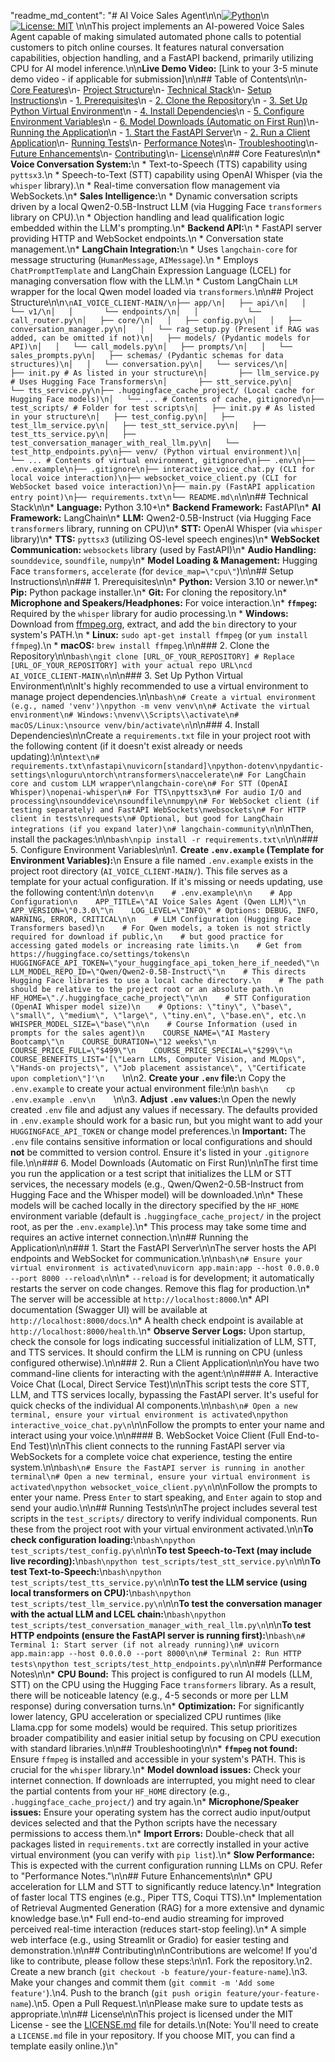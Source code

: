 
  "readme_md_content": "# AI Voice Sales Agent\n\n[![Python](https://img.shields.io/badge/Python-3.10+-blue.svg)](https://www.python.org/downloads/)\n[![License: MIT](https://img.shields.io/badge/License-MIT-yellow.svg)](https://opensource.org/licenses/MIT) <!-- Choose your license -->\n\nThis project implements an AI-powered Voice Sales Agent capable of making simulated automated phone calls to potential customers to pitch online courses. It features natural conversation capabilities, objection handling, and a FastAPI backend, primarily utilizing CPU for AI model inference.\n\n**Live Demo Video:** [Link to your 3-5 minute demo video - if applicable for submission]\n\n## Table of Contents\n\n- [Core Features](#core-features)\n- [Project Structure](#project-structure)\n- [Technical Stack](#technical-stack)\n- [Setup Instructions](#setup-instructions)\n  - [1. Prerequisites](#1-prerequisites)\n  - [2. Clone the Repository](#2-clone-the-repository)\n  - [3. Set Up Python Virtual Environment](#3-set-up-python-virtual-environment)\n  - [4. Install Dependencies](#4-install-dependencies)\n  - [5. Configure Environment Variables](#5-configure-environment-variables)\n  - [6. Model Downloads (Automatic on First Run)](#6-model-downloads-automatic-on-first-run)\n- [Running the Application](#running-the-application)\n  - [1. Start the FastAPI Server](#1-start-the-fastapi-server)\n  - [2. Run a Client Application](#2-run-a-client-application)\n- [Running Tests](#running-tests)\n- [Performance Notes](#performance-notes)\n- [Troubleshooting](#troubleshooting)\n- [Future Enhancements](#future-enhancements)\n- [Contributing](#contributing)\n- [License](#license)\n\n## Core Features\n\n*   **Voice Conversation System:**\n    *   Text-to-Speech (TTS) capability using `pyttsx3`.\n    *   Speech-to-Text (STT) capability using OpenAI Whisper (via the `whisper` library).\n    *   Real-time conversation flow management via WebSockets.\n*   **Sales Intelligence:**\n    *   Dynamic conversation scripts driven by a local Qwen2-0.5B-Instruct LLM (via Hugging Face `transformers` library on CPU).\n    *   Objection handling and lead qualification logic embedded within the LLM's prompting.\n*   **Backend API:**\n    *   FastAPI server providing HTTP and WebSocket endpoints.\n    *   Conversation state management.\n*   **LangChain Integration:**\n    *   Uses `langchain-core` for message structuring (`HumanMessage`, `AIMessage`).\n    *   Employs `ChatPromptTemplate` and LangChain Expression Language (LCEL) for managing conversation flow with the LLM.\n    *   Custom LangChain `LLM` wrapper for the local Qwen model loaded via `transformers`.\n\n## Project Structure\n\n```\nAI_VOICE_CLIENT-MAIN/\n├── app/\n│   ├── api/\n│   │   └── v1/\n│   │       └── endpoints/\n│   │           └── call_router.py\n│   ├── core/\n│   │   ├── config.py\n│   │   ├── conversation_manager.py\n│   │   └── rag_setup.py (Present if RAG was added, can be omitted if not)\n│   ├── models/ (Pydantic models for API)\n│   │   └── call_models.py\n│   ├── prompts/\n│   │   └── sales_prompts.py\n│   ├── schemas/ (Pydantic schemas for data structures)\n│   │   └── conversation.py\n│   └── services/\n│       ├── init.py # As listed in your structure\n│       ├── llm_service.py # Uses Hugging Face Transformers\n│       ├── stt_service.py\n│       └── tts_service.py\n├── .huggingface_cache_project/ (Local cache for Hugging Face models)\n│   └── ... # Contents of cache, gitignored\n├── test_scripts/ # Folder for test scripts\n│   ├── init.py # As listed in your structure\n│   ├── test_config.py\n│   ├── test_llm_service.py\n│   ├── test_stt_service.py\n│   ├── test_tts_service.py\n│   ├── test_conversation_manager_with_real_llm.py\n│   └── test_http_endpoints.py\n├── venv/ (Python virtual environment)\n│   └── ... # Contents of virtual environment, gitignored\n├── .env\n├── .env.example\n├── .gitignore\n├── interactive_voice_chat.py (CLI for local voice interaction)\n├── websocket_voice_client.py (CLI for WebSocket based voice interaction)\n├── main.py (FastAPI application entry point)\n├── requirements.txt\n└── README.md\n```\n\n## Technical Stack\n\n*   **Language:** Python 3.10+\n*   **Backend Framework:** FastAPI\n*   **AI Framework:** LangChain\n*   **LLM:** Qwen2-0.5B-Instruct (via Hugging Face `transformers` library, running on CPU)\n*   **STT:** OpenAI Whisper (via `whisper` library)\n*   **TTS:** `pyttsx3` (utilizing OS-level speech engines)\n*   **WebSocket Communication:** `websockets` library (used by FastAPI)\n*   **Audio Handling:** `sounddevice`, `soundfile`, `numpy`\n*   **Model Loading & Management:** Hugging Face `transformers`, `accelerate` (for `device_map=\"cpu\"`)\n\n## Setup Instructions\n\n### 1. Prerequisites\n\n*   **Python:** Version 3.10 or newer.\n*   **Pip:** Python package installer.\n*   **Git:** For cloning the repository.\n*   **Microphone and Speakers/Headphones:** For voice interaction.\n*   **`ffmpeg`:** Required by the `whisper` library for audio processing.\n    *   **Windows:** Download from [ffmpeg.org](https://ffmpeg.org/download.html), extract, and add the `bin` directory to your system's PATH.\n    *   **Linux:** `sudo apt-get install ffmpeg` (or `yum install ffmpeg`).\n    *   **macOS:** `brew install ffmpeg`.\n\n### 2. Clone the Repository\n\n```bash\ngit clone [URL_OF_YOUR_REPOSITORY] # Replace [URL_OF_YOUR_REPOSITORY] with your actual repo URL\ncd AI_VOICE_CLIENT-MAIN\n```\n\n### 3. Set Up Python Virtual Environment\n\nIt's highly recommended to use a virtual environment to manage project dependencies.\n\n```bash\n# Create a virtual environment (e.g., named 'venv')\npython -m venv venv\n\n# Activate the virtual environment\n# Windows:\nvenv\\Scripts\\activate\n# macOS/Linux:\nsource venv/bin/activate\n```\n\n### 4. Install Dependencies\n\nCreate a `requirements.txt` file in your project root with the following content (if it doesn't exist already or needs updating):\n\n```text\n# requirements.txt\nfastapi\nuvicorn[standard]\npython-dotenv\npydantic-settings\nloguru\ntorch\ntransformers\naccelerate\n# For LangChain core and custom LLM wrapper\nlangchain-core\n# For STT (OpenAI Whisper)\nopenai-whisper\n# For TTS\npyttsx3\n# For audio I/O and processing\nsounddevice\nsoundfile\nnumpy\n# For WebSocket client (if testing separately) and FastAPI WebSockets\nwebsockets\n# For HTTP client in tests\nrequests\n# Optional, but good for LangChain integrations (if you expand later)\n# langchain-community\n```\n\nThen, install the packages:\n\n```bash\npip install -r requirements.txt\n```\n\n### 5. Configure Environment Variables\n\n1.  **Create `.env.example` (Template for Environment Variables):**\n    Ensure a file named `.env.example` exists in the project root directory (`AI_VOICE_CLIENT-MAIN/`). This file serves as a template for your actual configuration. If it's missing or needs updating, use the following content:\n\n    ```dotenv\n    # .env.example\n\n    # App Configuration\n    APP_TITLE=\"AI Voice Sales Agent (Qwen LLM)\"\n    APP_VERSION=\"0.3.0\"\n    LOG_LEVEL=\"INFO\" # Options: DEBUG, INFO, WARNING, ERROR, CRITICAL\n\n    # LLM Configuration (Hugging Face Transformers based)\n    # For Qwen models, a token is not strictly required for download if public,\n    # but good practice for accessing gated models or increasing rate limits.\n    # Get from https://huggingface.co/settings/tokens\n    HUGGINGFACE_API_TOKEN=\"your_huggingface_api_token_here_if_needed\"\n    LLM_MODEL_REPO_ID=\"Qwen/Qwen2-0.5B-Instruct\"\n    # This directs Hugging Face libraries to use a local cache directory.\n    # The path should be relative to the project root or an absolute path.\n    HF_HOME=\"./.huggingface_cache_project\"\n\n    # STT Configuration (OpenAI Whisper model size)\n    # Options: \"tiny\", \"base\", \"small\", \"medium\", \"large\", \"tiny.en\", \"base.en\", etc.\n    WHISPER_MODEL_SIZE=\"base\"\n\n    # Course Information (used in prompts for the sales agent)\n    COURSE_NAME=\"AI Mastery Bootcamp\"\n    COURSE_DURATION=\"12 weeks\"\n    COURSE_PRICE_FULL=\"$499\"\n    COURSE_PRICE_SPECIAL=\"$299\"\n    COURSE_BENEFITS_LIST='[\"Learn LLMs, Computer Vision, and MLOps\", \"Hands-on projects\", \"Job placement assistance\", \"Certificate upon completion\"]'\n    ```\n\n2.  **Create your `.env` file:**\n    Copy the `.env.example` to create your actual environment file:\n\n    ```bash\n    cp .env.example .env\n    ```\n\n3.  **Adjust `.env` values:**\n    Open the newly created `.env` file and adjust any values if necessary. The defaults provided in `.env.example` should work for a basic run, but you might want to add your `HUGGINGFACE_API_TOKEN` or change model preferences.\n    **Important:** The `.env` file contains sensitive information or local configurations and should **not** be committed to version control. Ensure it's listed in your `.gitignore` file.\n\n### 6. Model Downloads (Automatic on First Run)\n\nThe first time you run the application or a test script that initializes the LLM or STT services, the necessary models (e.g., Qwen/Qwen2-0.5B-Instruct from Hugging Face and the Whisper model) will be downloaded.\n\n*   These models will be cached locally in the directory specified by the `HF_HOME` environment variable (default is `.huggingface_cache_project/` in the project root, as per the `.env.example`).\n*   This process may take some time and requires an active internet connection.\n\n## Running the Application\n\n### 1. Start the FastAPI Server\n\nThe server hosts the API endpoints and WebSocket for communication.\n\n```bash\n# Ensure your virtual environment is activated\nuvicorn app.main:app --host 0.0.0.0 --port 8000 --reload\n```\n\n*   `--reload` is for development; it automatically restarts the server on code changes. Remove this flag for production.\n*   The server will be accessible at `http://localhost:8000`.\n*   API documentation (Swagger UI) will be available at `http://localhost:8000/docs`.\n*   A health check endpoint is available at `http://localhost:8000/health`.\n*   **Observe Server Logs:** Upon startup, check the console for logs indicating successful initialization of LLM, STT, and TTS services. It should confirm the LLM is running on CPU (unless configured otherwise).\n\n### 2. Run a Client Application\n\nYou have two command-line clients for interacting with the agent:\n\n#### A. Interactive Voice Chat (Local, Direct Service Test)\n\nThis script tests the core STT, LLM, and TTS services locally, bypassing the FastAPI server. It's useful for quick checks of the individual AI components.\n\n```bash\n# Open a new terminal, ensure your virtual environment is activated\npython interactive_voice_chat.py\n```\n\nFollow the prompts to enter your name and interact using your voice.\n\n#### B. WebSocket Voice Client (Full End-to-End Test)\n\nThis client connects to the running FastAPI server via WebSockets for a complete voice chat experience, testing the entire system.\n\n```bash\n# Ensure the FastAPI server is running in another terminal\n# Open a new terminal, ensure your virtual environment is activated\npython websocket_voice_client.py\n```\n\nFollow the prompts to enter your name. Press `Enter` to start speaking, and `Enter` again to stop and send your audio.\n\n## Running Tests\n\nThe project includes several test scripts in the `test_scripts/` directory to verify individual components. Run these from the project root with your virtual environment activated.\n\n**To check configuration loading:**\n```bash\npython test_scripts/test_config.py\n```\n\n**To test Speech-to-Text (may include live recording):**\n```bash\npython test_scripts/test_stt_service.py\n```\n\n**To test Text-to-Speech:**\n```bash\npython test_scripts/test_tts_service.py\n```\n\n**To test the LLM service (using local transformers on CPU):**\n```bash\npython test_scripts/test_llm_service.py\n```\n\n**To test the conversation manager with the actual LLM and LCEL chain:**\n```bash\npython test_scripts/test_conversation_manager_with_real_llm.py\n```\n\n**To test HTTP endpoints (ensure the FastAPI server is running first):**\n```bash\n# Terminal 1: Start server (if not already running)\n# uvicorn app.main:app --host 0.0.0.0 --port 8000\n\n# Terminal 2: Run HTTP tests\npython test_scripts/test_http_endpoints.py\n```\n\n## Performance Notes\n\n*   **CPU Bound:** This project is configured to run AI models (LLM, STT) on the CPU using the Hugging Face `transformers` library. As a result, there will be noticeable latency (e.g., 4-5 seconds or more per LLM response) during conversation turns.\n*   **Optimization:** For significantly lower latency, GPU acceleration or specialized CPU runtimes (like Llama.cpp for some models) would be required. This setup prioritizes broader compatibility and easier initial setup by focusing on CPU execution with standard libraries.\n\n## Troubleshooting\n\n*   **`ffmpeg` not found:** Ensure `ffmpeg` is installed and accessible in your system's PATH. This is crucial for the `whisper` library.\n*   **Model download issues:** Check your internet connection. If downloads are interrupted, you might need to clear the partial contents from your `HF_HOME` directory (e.g., `.huggingface_cache_project/`) and try again.\n*   **Microphone/Speaker issues:** Ensure your operating system has the correct audio input/output devices selected and that the Python scripts have the necessary permissions to access them.\n*   **Import Errors:** Double-check that all packages listed in `requirements.txt` are correctly installed in your active virtual environment (you can verify with `pip list`).\n*   **Slow Performance:** This is expected with the current configuration running LLMs on CPU. Refer to \"Performance Notes.\"\n\n## Future Enhancements\n\n*   GPU acceleration for LLM and STT to significantly reduce latency.\n*   Integration of faster local TTS engines (e.g., Piper TTS, Coqui TTS).\n*   Implementation of Retrieval Augmented Generation (RAG) for a more extensive and dynamic knowledge base.\n*   Full end-to-end audio streaming for improved perceived real-time interaction (reduces start-stop feeling).\n*   A simple web interface (e.g., using Streamlit or Gradio) for easier testing and demonstration.\n\n## Contributing\n\nContributions are welcome! If you'd like to contribute, please follow these steps:\n\n1.  Fork the repository.\n2.  Create a new branch (`git checkout -b feature/your-feature-name`).\n3.  Make your changes and commit them (`git commit -m 'Add some feature'`).\n4.  Push to the branch (`git push origin feature/your-feature-name`).\n5.  Open a Pull Request.\n\nPlease make sure to update tests as appropriate.\n\n## License\n\nThis project is licensed under the MIT License - see the [LICENSE.md](LICENSE.md) file for details.\n(Note: You'll need to create a `LICENSE.md` file in your repository. If you choose MIT, you can find a template easily online.)\n"
